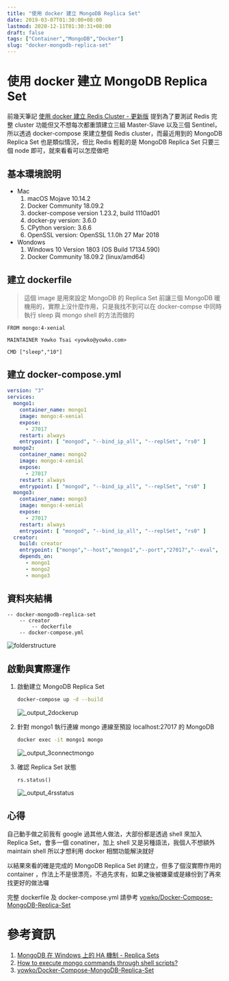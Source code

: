 ```yaml
---
title: "使用 docker 建立 MongoDB Replica Set"
date: 2019-03-07T01:30:00+08:00
lastmod: 2020-12-11T01:30:31+08:00
draft: false
tags: ["Container","MongoDB","Docker"]
slug: "docker-mongodb-replica-set"
---
```

# 使用 docker 建立 MongoDB Replica Set
前幾天筆記 [使用 docker 建立 Redis Cluster - 更新版](/redis-cluster-docker) 提到為了要測試 Redis 完整 cluster 功能但又不想每次都重頭建立三組 Master-Slave 以及三個 Sentinel，所以透過 docker-compose 來建立整個 Redis cluster，而最近用到的 MongoDB Replica Set 也是類似情況，但比 Redis 輕鬆的是 MongoDB Replica Set 只要三個 node 即可，就來看看可以怎麼做吧

## 基本環境說明
- Mac
    1. macOS Mojave 10.14.2
    2. Docker Community 18.09.2
    3. docker-compose version 1.23.2, build 1110ad01
    4. docker-py version: 3.6.0
    5. CPython version: 3.6.6
    6. OpenSSL version: OpenSSL 1.1.0h  27 Mar 2018
- Wondows
    1. Windows 10 Version 1803 (OS Build 17134.590)
    2. Docker Community 18.09.2 (linux/amd64)

## 建立 dockerfile

> 這個 image 是用來設定 MongoDB 的 Replica Set 前讓三個 MongoDB 暖機用的，實際上沒什麼作用，只是我找不到可以在 docker-compse 中同時執行 sleep 與 mongo shell 的方法而做的

```
FROM mongo:4-xenial

MAINTAINER Yowko Tsai <yowko@yowko.com>

CMD ["sleep","10"]
```

## 建立 docker-compose.yml

```yml
version: "3"
services:
  mongo1:
    container_name: mongo1
    image: mongo:4-xenial
    expose:
      - 27017
    restart: always
    entrypoint: [ "mongod", "--bind_ip_all", "--replSet", "rs0" ]
  mongo2:
    container_name: mongo2
    image: mongo:4-xenial
    expose:
      - 27017
    restart: always
    entrypoint: [ "mongod", "--bind_ip_all", "--replSet", "rs0" ]
  mongo3:
    container_name: mongo3
    image: mongo:4-xenial
    expose:
      - 27017
    restart: always
    entrypoint: [ "mongod", "--bind_ip_all", "--replSet", "rs0" ]
  creator:
    build: creator
    entrypoint: ["mongo","--host","mongo1","--port","27017","--eval", 'rs.initiate( { _id : "rs0",members: [{ _id: 0, host: "mongo1:27017" },{ _id: 1, host: "mongo2:27017" },{ _id: 2, host: "mongo3:27017" }   ]})']
    depends_on:
      - mongo1
      - mongo2
      - mongo3
```

## 資料夾結構

```
-- docker-mongodb-replica-set
    -- creator
        -- dockerfile
    -- docker-compose.yml
```

![folderstructure](https://user-images.githubusercontent.com/3851540/53899681-b72c5d00-4075-11e9-9558-e5cc2e804a29.png)

## 啟動與實際運作
1. 啟動建立 MongoDB Replica Set

    ```bash
    docker-compose up -d --build
    ```

    ![_output_2dockerup](https://user-images.githubusercontent.com/3851540/53900425-7897a200-4077-11e9-8ba1-214065b2b535.png)

2. 針對 mongo1 執行連線 mongo 連線至預設 localhost:27017 的 MongoDB

    ```bash
    docker exec -it mongo1 mongo
    ```

    ![_output_3connectmongo](https://user-images.githubusercontent.com/3851540/53900426-7897a200-4077-11e9-8cd5-a182035cc996.png)

3. 確認 Replica Set 狀態

    ```
    rs.status()
    ```
    ![_output_4rsstatus](https://user-images.githubusercontent.com/3851540/53900427-79303880-4077-11e9-9ea4-9e9ad5798248.png)

## 心得
自己動手做之前我有 google 過其他人做法，大部份都是透過 shell 來加入 Replica Set，會多一個 conatiner，加上 shell 又是另種語法，我個人不想額外 maintain shell 所以才想利用 docker 相關功能解決就好

以結果來看的確是完成的 MongoDB Replica Set 的建立，但多了個沒實際作用的 container ，作法上不是很漂亮，不過先求有，如果之後被嫌棄或是緣份到了再來找更好的做法囉

完整 dockerfile 及 docker-compose.yml 請參考 [yowko/Docker-Compose-MongoDB-Replica-Set](https://github.com/yowko/Docker-Compose-MongoDB-Replica-Set)

# 參考資訊
1. [MongoDB 在 Windows 上的 HA 機制 - Replica Sets](/mongodb-windows-ha-replica-sets/)
2. [How to execute mongo commands through shell scripts?](https://stackoverflow.com/a/6000360)
3. [yowko/Docker-Compose-MongoDB-Replica-Set](https://github.com/yowko/Docker-Compose-MongoDB-Replica-Set)